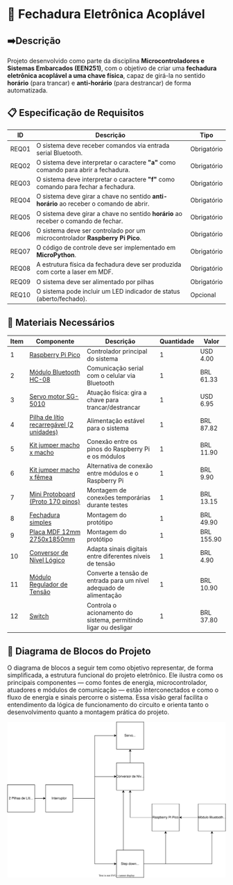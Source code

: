 # 🔐 Fechadura Eletrônica Acoplável

## ➡️Descrição

Projeto desenvolvido como parte da disciplina **Microcontroladores e Sistemas Embarcados (EEN251)**, com o objetivo de criar uma **fechadura eletrônica acoplável a uma chave física**, capaz de girá-la no sentido **horário** (para trancar) e **anti-horário** (para destrancar) de forma automatizada.

## 📋 Especificação de Requisitos

| ID     | Descrição                                                                 | Tipo        |
|--------|---------------------------------------------------------------------------|-------------|
| REQ01  | O sistema deve receber comandos via entrada serial Bluetooth.             | Obrigatório |
| REQ02  | O sistema deve interpretar o caractere **"a"** como comando para abrir a fechadura. | Obrigatório |
| REQ03  | O sistema deve interpretar o caractere **"f"** como comando para fechar a fechadura. | Obrigatório |
| REQ04  | O sistema deve girar a chave no sentido **anti-horário** ao receber o comando de abrir. | Obrigatório |
| REQ05  | O sistema deve girar a chave no sentido **horário** ao receber o comando de fechar. | Obrigatório |
| REQ06  | O sistema deve ser controlado por um microcontrolador **Raspberry Pi Pico**. | Obrigatório |
| REQ07  | O código de controle deve ser implementado em **MicroPython**.            | Obrigatório |
| REQ08  | A estrutura física da fechadura deve ser produzida com corte a laser em MDF.      | Obrigatório |
| REQ09  | O sistema deve ser alimentado por pilhas    | Obrigatório    |
| REQ10  | O sistema pode incluir um LED indicador de status (aberto/fechado).       | Opcional    |


## 🧰 Materiais Necessários

| Item | Componente                           | Descrição                                                                 | Quantidade | Valor |
|------|--------------------------------------|---------------------------------------------------------------------------|------------|------------|
| 1    | [Raspberry Pi Pico](https://www.newark.com/pt-BR/raspberry-pi/raspberry-pi-pico/raspberry-pi-board-arm-cortex/dp/22AJ1097?src=raspberrypi)                  | Controlador principal do sistema             | 1          | USD 4.00         |
| 2    | [Módulo Bluetooth HC-08](https://www.usinainfo.com.br/modulo-bluetooth-arduino/modulo-bluetooth-hc-08-40-ble-para-arduino-compativel-com-iphone-e-ipad-masterslave-3673.html)              | Comunicação serial com o celular via Bluetooth                            | 1          | BRL 61.33           |
| 3    | [Servo motor SG-5010](https://www.usinainfo.com.br/servo-motores/servo-motor-mg996r-tower-pro-180-11kgfcm-de-posicao-com-engrenagens-metalicas-4850.html](https://protosupplies.com/product/servo-motor-sg-5010/))                    | Atuação física: gira a chave para trancar/destrancar                      | 1          |     USD 6.95       |
| 4    | [Pilha de lítio recarregável (2 unidades) ](https://produto.mercadolivre.com.br/MLB-3425451069-bateria-18650-2600mah-37v-bap-energy-kit-02pcs--_JM#polycard_client=search-nordic&position=9&search_layout=grid&type=item&tracking_id=4fb48910-bb5a-4e5d-b31b-5b39cf1b8640&wid=MLB3425451069&sid=search)                        | Alimentação estável para o sistema                                        | 1          | BRL  87.82          |
| 5    | [Kit jumper macho x macho](https://www.makerhero.com/produto/jumpers-macho-macho-x40-unidades/)             | Conexão entre os pinos do Raspberry Pi e os módulos                       | 1          | BRL 11.90           |
| 6    | [Kit jumper macho x fêmea](https://www.makerhero.com/produto/jumpers-macho-femea-x40-unidades/)             | Alternativa de conexão entre módulos e o Raspberry Pi                     | 1          |   BRL 9.90         |
| 7    | [Mini Protoboard (Proto 170 pinos)](https://produto.mercadolivre.com.br/MLB-3405650891-mini-protoboard-breadboard-170-pontos-branco-_JM#polycard_client=search-nordic&position=14&search_layout=grid&type=item&tracking_id=51bbf8e7-26f2-46df-8383-e30ef595810f&wid=MLB3405650891&sid=search)    | Montagem de conexões temporárias durante testes                           | 1          |    BRL 13.15        |
| 8    | [Fechadura simples](https://www.leroymerlin.com.br/fechadura-soprano-para-porta-de-entrada-preto40mm-chave-simples-ipanema_91083552?referrer=category-page)    | Montagem do protótipo                           | 1          |    BRL 49.90       |
| 9    | [Placa MDF 12mm 2750x1850mm](https://www.leomadeiras.com.br/p/10280500/mdf-cru-12mm-2750x1850mm-grandes-marcas#wrapper)    | Montagem do protótipo                          | 1          |    BRL 155.90       |
| 10    | [Conversor de Nível Lógico](https://www.leomadeiras.com.br/p/10280500/mdf-cru-12mm-2750x1850mm-grandes-marcas#wrapper](https://www.eletrogate.com/conversor-de-nivel-logico-33-5v-bidirecional))    | Adapta sinais digitais entre diferentes níveis de tensão                         | 1          |    BRL 4.90       |
| 11    | [Módulo Regulador de Tensão](https://www.eletrogate.com/modulo-regulador-de-tensao-step-down-lm2596)    |   Converte a tensão de entrada para um nível adequado de alimentação                      | 1          |    BRL 10.90       |
| 12    | [Switch](https://www.eletrogate.com/modulo-regulador-de-tensao-step-down-lm2596](https://www.mercadolivre.com.br/micro-chave-17101-alavanca-unipolar-ligaliga-1a-2-posicoes/p/MLB40891000?searchVariation=MLB40891000#polycard_client=search-nordic&searchVariation=MLB40891000&wid=MLB3888971897&position=7&search_layout=grid&type=product&tracking_id=392b5b42-78c2-4b5d-98c5-98e57b20f13e&sid=search))    |   Controla o acionamento do sistema, permitindo ligar ou desligar                       | 1          |    BRL 37.80       |

## 🔧 Diagrama de Blocos do Projeto

O diagrama de blocos a seguir tem como objetivo representar, de forma simplificada, a estrutura funcional do projeto eletrônico. Ele ilustra como os principais componentes — como fontes de energia, microcontrolador, atuadores e módulos de comunicação — estão interconectados e como o fluxo de energia e sinais percorre o sistema. Essa visão geral facilita o entendimento da lógica de funcionamento do circuito e orienta tanto o desenvolvimento quanto a montagem prática do projeto.

![Imagem do Diagrama de Blocos](docs/diagrama_de_blocos.svg)



